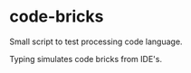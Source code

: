 # code-bricks
Small script to test processing code language.

Typing simulates code bricks from IDE's.
